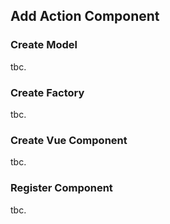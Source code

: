## Add Action Component

### Create Model

tbc.

### Create Factory

tbc.

### Create Vue Component

tbc.

### Register Component

tbc.